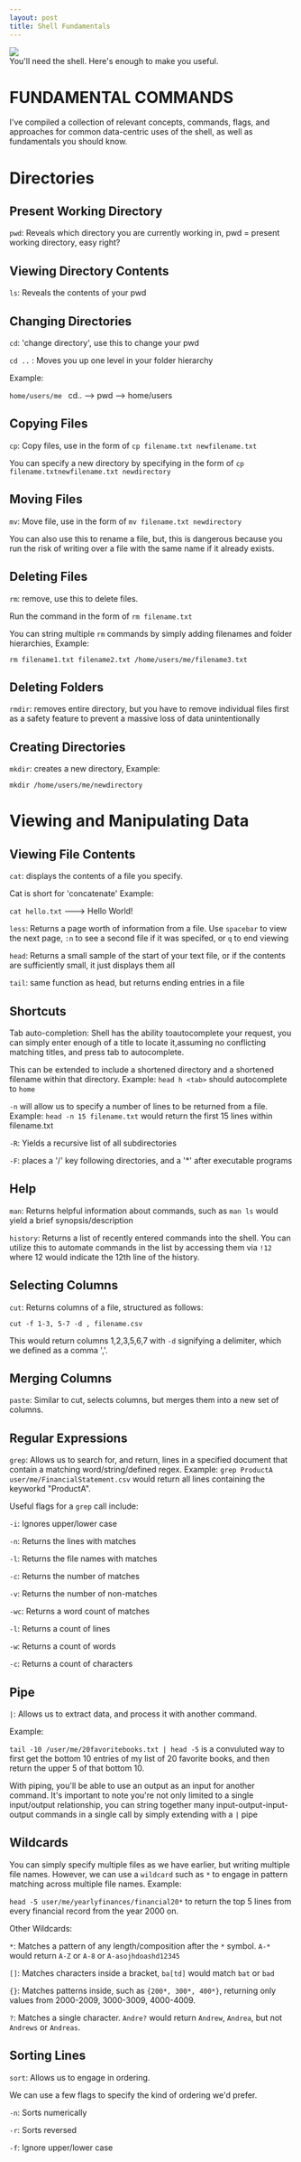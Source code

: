 ```yaml
---
layout: post
title: Shell Fundamentals
---
```

<img src="/Images/shell.jpg" class="inline"/><br>
You'll need the shell. Here's enough to make you useful.

# FUNDAMENTAL COMMANDS

I've compiled a collection of relevant concepts, commands, flags, and approaches for common data-centric uses
of the shell, as well as fundamentals you should know. 

# Directories

## Present Working Directory

`pwd`: Reveals which directory you are currently working in, pwd = present working directory, easy right?

## Viewing Directory Contents

`ls`: Reveals the contents of your pwd

## Changing Directories

`cd`: 'change directory', use this to change your pwd

`cd ..` : Moves you up one level in your folder hierarchy 

Example:

`home/users/me ` cd.. --> pwd --> home/users

## Copying Files

`cp`: Copy files, use in the form of `cp filename.txt newfilename.txt` 

You can specify a new directory by specifying in the form of `cp filename.txtnewfilename.txt newdirectory`

## Moving Files

`mv`: Move file, use in the form of `mv filename.txt newdirectory` 

You can also use this to rename a file, but, this is dangerous because you run the risk of 
writing over a file with the same name if it already exists.

## Deleting Files

`rm`: remove, use this to delete files. 

Run the command in the form of `rm filename.txt`  

You can string multiple `rm` commands by simply adding filenames and folder hierarchies, Example: 

`rm filename1.txt filename2.txt /home/users/me/filename3.txt`

## Deleting Folders

`rmdir`: removes entire directory, but you have to remove individual files first as 
a safety feature to prevent a massive loss of data unintentionally

## Creating Directories 

`mkdir`: creates a new directory, Example:

`mkdir /home/users/me/newdirectory`

# Viewing and Manipulating Data

## Viewing File Contents 

`cat`: displays the contents of a file you specify. 

Cat is short for 'concatenate' Example: 

`cat hello.txt` ---> Hello World!

`less`: Returns a page worth of information from a file. Use `spacebar` to view the next page, `:n` to see a second 
file if it was specifed, or `q` to end viewing

`head`: Returns a small sample of the start of your text file, or if the contents are sufficiently small, it just 
displays them all

`tail`: same function as head, but returns ending entries in a file

## Shortcuts

Tab auto-completion:  Shell has the ability toautocomplete your request, you can simply 
enter enough of a title to locate it,assuming no conflicting matching titles, and press tab to autocomplete.

This can be extended to include a shortened directory and a shortened filename within that directory. Example: 
`head h <tab>` should autocomplete to `home`

`-n`  will allow us to specify a number of lines to be returned from a file. Example: 
`head -n 15 filename.txt` would return the first 15 lines within filename.txt

`-R`: Yields a recursive list of all subdirectories

`-F`: places a '/' key following directories, and a '*' after executable programs 

## Help

`man`: Returns helpful information about commands, such as `man ls` would yield a brief synopsis/description

`history`: Returns a list of recently entered commands into the shell. You can utilize this to automate commands in the list by accessing them via `!12` where 12 would indicate the 12th line of the history.

## Selecting Columns

`cut`: Returns columns of a file, structured as follows:

`cut -f 1-3, 5-7 -d , filename.csv`

This would return columns 1,2,3,5,6,7 with `-d` signifying a delimiter, which we defined as a comma ','.

## Merging Columns
`paste`: Similar to cut, selects columns, but merges them into a new set of columns.

## Regular Expressions
`grep`: Allows us to search for, and return, lines in a specified document that contain a matching word/string/defined regex. Example:
`grep ProductA user/me/FinancialStatement.csv` would return all lines containing the keyworkd "ProductA". 

Useful flags for a `grep` call include:

`-i`: Ignores upper/lower case

`-n`: Returns the lines with matches

`-l`: Returns the file names with matches

`-c`: Returns the number of matches

`-v`: Returns the number of non-matches

`-wc`: Returns a word count of matches

`-l`: Returns a count of lines 

`-w`: Returns a count of words 

`-c`: Returns a count of characters 

## Pipe

`|`: Allows us to extract data, and process it with another command. 

Example:

`tail -10 /user/me/20favoritebooks.txt | head -5` is a convuluted way to first get the bottom 10 entries of my list of 20 favorite books, and then return the upper 5 of that bottom 10.

With piping, you'll be able to use an output as an input for another command. It's important to note you're not only limited to a single input/output relationship, you can string together many input-output-input-output commands in a single call by simply extending with a `|` pipe

## Wildcards

You can simply specify multiple files as we have earlier, but writing multiple file names. However, we can use a `wildcard` such as `*` to engage in pattern matching across multiple file names. 
Example:

`head -5 user/me/yearlyfinances/financial20*` to return the top 5 lines from every financial record from the year 2000 on. 

Other Wildcards:

`*`: Matches a pattern of any length/composition after the `*` symbol. `A-*` would return `A-Z` or `A-8` or `A-asojhdoashd12345` 

`[]`: Matches characters inside a bracket, `ba[td]` would match `bat` or `bad`

`{}`: Matches patterns inside, such as `{200*, 300*, 400*}`, returning only values from 2000-2009, 3000-3009, 4000-4009.

`?`: Matches a single character. `Andre?` would return `Andrew`, `Andrea`, but not `Andrews` or `Andreas`.

## Sorting Lines

`sort`: Allows us to engage in ordering.

We can use a few flags to specify the kind of ordering we'd prefer.

`-n`: Sorts numerically

`-r`: Sorts reversed

`-f`: Ignore upper/lower case
